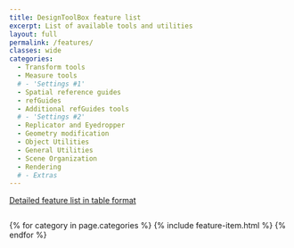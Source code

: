 ```yaml
---
title: DesignToolBox feature list
excerpt: List of available tools and utilities
layout: full
permalink: /features/
classes: wide
categories:
  - Transform tools
  - Measure tools
  # - 'Settings #1'
  - Spatial reference guides
  - refGuides
  - Additional refGuides tools
  # - 'Settings #2'
  - Replicator and Eyedropper
  - Geometry modification
  - Object Utilities
  - General Utilities
  - Scene Organization
  - Rendering
  # - Extras
---
```

<div class="text-center" style="margin-bottom: 2em;"><a class="btn btn--info" href="/dstlbx/commands">Detailed feature list in table format</a></div>

{% for category in page.categories %}
  {% include feature-item.html %}
{% endfor %}
